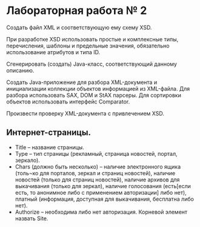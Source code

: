 # Лабораторная работа № 2

Создать файл XML и соответствующую ему схему XSD.

При разработке XSD использовать простые и комплексные типы, перечисления, шаблоны и предельные значения, обязательно использование атрибутов и типа ID.

Сгенерировать (создать) Java-класс, соответствующий данному описанию.

Создать Java-приложение для разбора XML-документа и инициализации коллекции объектов информацией из XML-файла. Для разбора использовать SAX, DOM и StAX парсеры. Для сортировки объектов использовать интерфейс Comparator.

Произвести проверку XML-документа с привлечением XSD.

## Интернет-страницы.

* Title – название страницы.
* Type – тип страницы (рекламный, страница новостей, портал, зеркало).
* Chars (должно быть несколько) – наличие электронного ящика (толь¬ко для порталов, зеркал и страниц новостей), наличие новостей (только для страниц новостей), наличие архивов для выкачивания (только для зеркал), наличие голосования (есть[если есть, то анонимное либо с применением авторизации] либо нет), платный (информация, доступная для выкачивания, бесплатна либо нет).
* Authorize – необходима либо нет авторизация.
Корневой элемент назвать Site.
